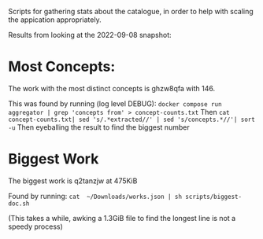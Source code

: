 Scripts for gathering stats about the catalogue, in order to help with scaling the appication appropriately.

Results from looking at the 2022-09-08 snapshot:

# Most Concepts:

The work with the most distinct concepts is ghzw8qfa with 146.

This was found by running (log level DEBUG):
`docker compose run aggregator | grep 'concepts from' > concept-counts.txt`
Then 
`cat concept-counts.txt| sed 's/.*extracted//' | sed 's/concepts.*//'| sort -u`
Then eyeballing the result to find the biggest number

# Biggest Work
The biggest work is q2tanzjw at 475KiB

Found by running:
`cat  ~/Downloads/works.json | sh scripts/biggest-doc.sh`

(This takes a while, awking a 1.3GiB file to find the longest line is not a speedy process)